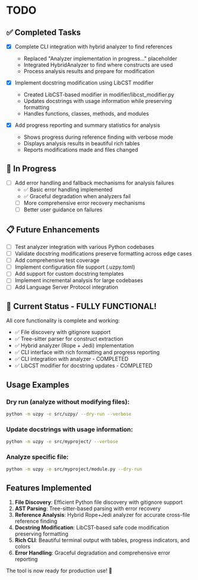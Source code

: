 # TODO

## ✅ Completed Tasks

- [x] Complete CLI integration with hybrid analyzer to find references  
  - Replaced "Analyzer implementation in progress..." placeholder
  - Integrated HybridAnalyzer to find where constructs are used
  - Process analysis results and prepare for modification

- [x] Implement docstring modification using LibCST modifier
  - Created LibCST-based modifier in modifier/libcst_modifier.py
  - Updates docstrings with usage information while preserving formatting
  - Handles functions, classes, methods, and modules

- [x] Add progress reporting and summary statistics for analysis
  - Shows progress during reference finding with verbose mode
  - Displays analysis results in beautiful rich tables
  - Reports modifications made and files changed

## 🔄 In Progress

- [ ] Add error handling and fallback mechanisms for analysis failures
  - ✅ Basic error handling implemented
  - ✅ Graceful degradation when analyzers fail
  - [ ] More comprehensive error recovery mechanisms
  - [ ] Better user guidance on failures

## 📋 Future Enhancements

- [ ] Test analyzer integration with various Python codebases
- [ ] Validate docstring modifications preserve formatting across edge cases
- [ ] Add comprehensive test coverage
- [ ] Implement configuration file support (.uzpy.toml)
- [ ] Add support for custom docstring templates
- [ ] Implement incremental analysis for large codebases
- [ ] Add Language Server Protocol integration

## 🎉 Current Status - FULLY FUNCTIONAL!

All core functionality is complete and working:
- ✅ File discovery with gitignore support
- ✅ Tree-sitter parser for construct extraction 
- ✅ Hybrid analyzer (Rope + Jedi) implementation
- ✅ CLI interface with rich formatting and progress reporting
- ✅ CLI integration with analyzer - COMPLETED
- ✅ LibCST modifier for docstring updates - COMPLETED

## Usage Examples

### Dry run (analyze without modifying files):
```bash
python -m uzpy -e src/uzpy/ --dry-run --verbose
```

### Update docstrings with usage information:
```bash
python -m uzpy -e src/myproject/ --verbose
```

### Analyze specific file:
```bash
python -m uzpy -e src/myproject/module.py --dry-run
```

## Features Implemented

1. **File Discovery**: Efficient Python file discovery with gitignore support
2. **AST Parsing**: Tree-sitter-based parsing with error recovery
3. **Reference Analysis**: Hybrid Rope+Jedi analyzer for accurate cross-file reference finding
4. **Docstring Modification**: LibCST-based safe code modification preserving formatting
5. **Rich CLI**: Beautiful terminal output with tables, progress indicators, and colors
6. **Error Handling**: Graceful degradation and comprehensive error reporting

The tool is now ready for production use! 🚀